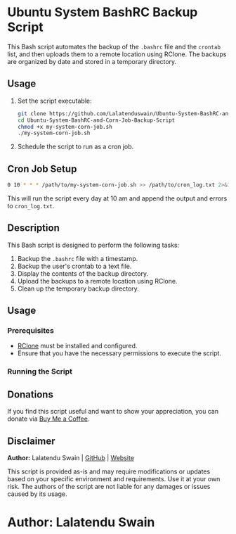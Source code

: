 # Ubuntu System BashRC Backup Script

This Bash script automates the backup of the `.bashrc` file and the `crontab` list, and then uploads them to a remote location using RClone. The backups are organized by date and stored in a temporary directory.

## Usage

1. Set the script executable:

   ```bash
   git clone https://github.com/Lalatenduswain/Ubuntu-System-BashRC-and-Corn-Job-Backup-Script.git
   cd Ubuntu-System-BashRC-and-Corn-Job-Backup-Script
   chmod +x my-system-corn-job.sh
   ./my-system-corn-job.sh
   ```

2. Schedule the script to run as a cron job.

## Cron Job Setup

```bash
0 10 * * * /path/to/my-system-corn-job.sh >> /path/to/cron_log.txt 2>&1
```

This will run the script every day at 10 am and append the output and errors to `cron_log.txt`.

## Description

This Bash script is designed to perform the following tasks:

1. Backup the `.bashrc` file with a timestamp.
2. Backup the user's crontab to a text file.
3. Display the contents of the backup directory.
4. Upload the backups to a remote location using RClone.
5. Clean up the temporary backup directory.

## Usage

### Prerequisites

- [RClone](https://rclone.org/) must be installed and configured.
- Ensure that you have the necessary permissions to execute the script.

### Running the Script

## Donations

If you find this script useful and want to show your appreciation, you can donate via [Buy Me a Coffee](https://www.buymeacoffee.com/lalatendu.swain).

## Disclaimer

**Author:** Lalatendu Swain | [GitHub](https://github.com/Lalatenduswain) | [Website](https://blog.lalatendu.info/)

This script is provided as-is and may require modifications or updates based on your specific environment and requirements. Use it at your own risk. The authors of the script are not liable for any damages or issues caused by its usage.

# Author: Lalatendu Swain
